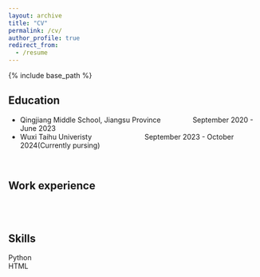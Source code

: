```yaml
---
layout: archive
title: "CV"
permalink: /cv/
author_profile: true
redirect_from:
  - /resume
---
```


{% include base_path %}

Education
------
* Qingjiang Middle School, Jiangsu Province &emsp;&emsp;&emsp;&emsp; September 2020 - June 2023
* Wuxi Taihu Univeristy  &emsp;&emsp;&emsp;&emsp;&emsp;&emsp;&emsp; September 2023 - October 2024(Currently pursing) 
<br>

Work experience
------
<br>
<br>
  
Skills
------
Python  
HTML

<br>
